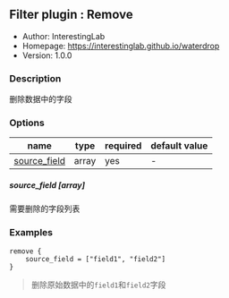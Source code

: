 ## Filter plugin : Remove

* Author: InterestingLab
* Homepage: https://interestinglab.github.io/waterdrop
* Version: 1.0.0

### Description

删除数据中的字段

### Options

| name | type | required | default value |
| --- | --- | --- | --- |
| [source_field](#source_field-array) | array | yes | - |

##### source_field [array]

需要删除的字段列表

### Examples

```
remove {
    source_field = ["field1", "field2"]
}
```

> 删除原始数据中的`field1`和`field2`字段
